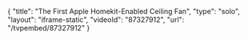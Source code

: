 {
    "title": "The First Apple Homekit-Enabled Ceiling Fan",
    "type": "solo",
    "layout": "iframe-static",
    "videoId": "87327912",
    "url": "\/tvpembed\/87327912"
}
